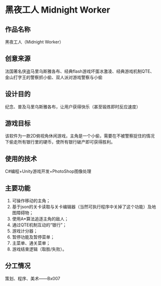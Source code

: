 # 黑夜工人 Midnight Worker

## 作品名称

黑夜工人（Midnight Worker）

## 创意来源

法国著名侠盗马里乌斯雅各布、经典flash游戏坏蛋冰激凌、经典游戏机制QTE、金山打字王的警察抓小偷、双人派对游戏警察与小偷

## 设计目的

纪念、普及马里乌斯雅各布，让用户获得快乐（甚至锻炼即时反应速度）

## 游戏目标

该软件为一款2D俯视角休闲游戏，主角是一个小偷，需要在不被警察捉住的情况下偷走所有银行里的硬币，使所有银行破产即可获得胜利。

## 使用的技术

C#编程+Unity游戏开发+PhotoShop图像处理

## 主要功能
1. 可操作移动的主角；
2. 基于json的关卡读取与关卡编辑器（当然可执行程序中关掉了这个功能）及地图障碍物；
3. 使用A*算法追逐主角的敌人；
4. 通过QTE机制互动的“银行”；
5. 游戏计分器；
6. 暂停功能及暂停菜单；
7. 主菜单、通关菜单；
8. 游戏结束逻辑（取胜/失败）。

## 分工情况
策划、程序、美术——Bx007
